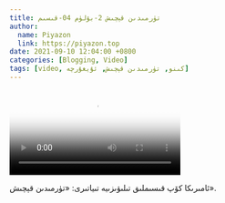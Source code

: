 ```yaml
---
title: تۈرمىدىن قېچىش 2-بۆلۈم 04-قىسىم
author:
  name: Piyazon
  link: https://piyazon.top
date: 2021-09-10 12:04:00 +0800
categories: [Blogging, Video]
tags: [video, كىنو, تۈرمىدىن قېچىش, ئۇيغۇرچە]
---
```


<style>
@import url(/assets/css/uyghur.css);
</style>

<video id="player" class="weixin_video" playsinline controls poster="https://gitlab.com/Alimjoo/cdn_img/-/raw/main/movie/pb/pb2.webp"
  wxv="wxv_2093151514855866375" src="">

  <track kind="captions" label="English&Chinese" src="https://piyazon.top/storage/assets/subtitles/pb/s02e04.vtt" srclang="en&zh-CN"   />
</video>

ئامىرىكا كۆپ قىسىملىق تىلىۋىزىيە تىياتىرى: «تۈرمىدىن قېچىش».
